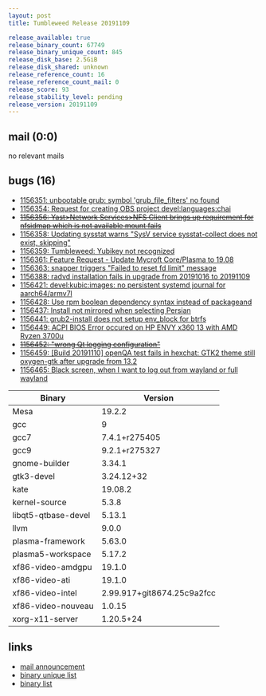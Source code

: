 ```yaml
---
layout: post
title: Tumbleweed Release 20191109

release_available: true
release_binary_count: 67749
release_binary_unique_count: 845
release_disk_base: 2.5GiB
release_disk_shared: unknown
release_reference_count: 16
release_reference_count_mail: 0
release_score: 93
release_stability_level: pending
release_version: 20191109
---
```


## mail (0:0)

no relevant mails

## bugs (16)

<!--more-->

- [1156351: unbootable grub: symbol 'grub_file_filters' no found](https://bugzilla.opensuse.org/show_bug.cgi?id=1156351)
- [1156354: Request for creating OBS project devel:languages:chai](https://bugzilla.opensuse.org/show_bug.cgi?id=1156354)
- ~~[1156356: Yast>Network Services>NFS Client brings up requirement for nfsidmap which is not available mount fails](https://bugzilla.opensuse.org/show_bug.cgi?id=1156356)~~
- [1156358: Updating sysstat warns "SysV service sysstat-collect does not exist, skipping"](https://bugzilla.opensuse.org/show_bug.cgi?id=1156358)
- [1156359: Tumbleweed: Yubikey not recognized](https://bugzilla.opensuse.org/show_bug.cgi?id=1156359)
- [1156361: Feature Request - Update Mycroft Core/Plasma to 19.08](https://bugzilla.opensuse.org/show_bug.cgi?id=1156361)
- [1156363: snapper triggers "Failed to reset fd limit" message](https://bugzilla.opensuse.org/show_bug.cgi?id=1156363)
- [1156388: radvd installation fails in upgrade from 20191016 to 20191109](https://bugzilla.opensuse.org/show_bug.cgi?id=1156388)
- [1156421: devel:kubic:images: no persistent systemd journal for aarch64/armv7l](https://bugzilla.opensuse.org/show_bug.cgi?id=1156421)
- [1156428: Use rpm boolean dependency syntax instead of packageand](https://bugzilla.opensuse.org/show_bug.cgi?id=1156428)
- [1156437: Install not mirrored when selecting Persian](https://bugzilla.opensuse.org/show_bug.cgi?id=1156437)
- [1156441: grub2-install does not setup env_block for btrfs](https://bugzilla.opensuse.org/show_bug.cgi?id=1156441)
- [1156449: ACPI BIOS Error occured on HP ENVY x360 13 with AMD Ryzen 3700u](https://bugzilla.opensuse.org/show_bug.cgi?id=1156449)
- ~~[1156452: "wrong Qt logging configuration"](https://bugzilla.opensuse.org/show_bug.cgi?id=1156452)~~
- [1156459: \[Build 20191110\] openQA test fails in hexchat: GTK2 theme still oxygen-gtk after upgrade from 13.2](https://bugzilla.opensuse.org/show_bug.cgi?id=1156459)
- [1156465: Black screen, when I want to log out from wayland or full wayland](https://bugzilla.opensuse.org/show_bug.cgi?id=1156465)

Binary | Version
--- | ---
Mesa | 19.2.2
gcc | 9
gcc7 | 7.4.1+r275405
gcc9 | 9.2.1+r275327
gnome-builder | 3.34.1
gtk3-devel | 3.24.12+32
kate | 19.08.2
kernel-source | 5.3.8
libqt5-qtbase-devel | 5.13.1
llvm | 9.0.0
plasma-framework | 5.63.0
plasma5-workspace | 5.17.2
xf86-video-amdgpu | 19.1.0
xf86-video-ati | 19.1.0
xf86-video-intel | 2.99.917+git8674.25c9a2fcc
xf86-video-nouveau | 1.0.15
xorg-x11-server | 1.20.5+24

## links

- [mail announcement](https://lists.opensuse.org/opensuse-factory/2019-11/msg00122.html)
- [binary unique list](http://download.opensuse.org/history/20191109/rpm.unique.list)
- [binary list](http://download.opensuse.org/history/20191109/rpm.list)
